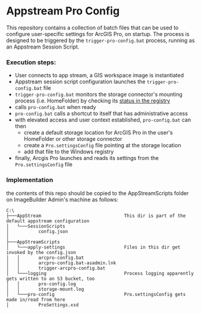 # Appstream Pro Config

This repository contains a collection of batch files that can be used to configure user-specific settings for ArcGIS Pro, on startup. The process is designed to be triggered by the `trigger-pro-config.bat` process, running as an Appstream Session Script. 
### Execution steps:
- User connects to app stream, a GIS workspace image is instantiated
- Appstream session script configuration launches the `trigger-pro-config.bat` file
- `trigger-pro-config.bat` monitors the storage connector's mounting process (i.e. HomeFolder) by checking its [status in the registry](https://docs.aws.amazon.com/appstream2/latest/developerguide/use-session-scripts.html#use-storage-connectors-with-session-scripts)
- calls `pro-config.bat` when ready
- `pro-config.bat` calls a shortcut to itself that has administrative access
- with elevated access and user context established, `pro-config.bat` can then 
  - create a default storage location for ArcGIS Pro in the user's HomeFolder or other storage connector
  - create a `Pro.settingsConfig` file pointing at the storage location
  - add that file to the Windows registry
- finally, Arcgis Pro launches and reads its settings from the `Pro.settingsConfig` file

### Implementation
the contents of this repo should be copied to the AppStreamScripts folder on ImageBuilder Admin's machine as follows:
```
C:\
├───AppStream                               This dir is part of the default appstream configuration
│   └───SessionScripts
│           config.json                    
│
├───AppStreamScripts
│   └───apply-settings                      Files in this dir get invoked by the config.json
│   │       arcpro-config.bat
│   │       arcpro-config.bat-asadmin.lnk
│   │       trigger-arcpro-config.bat
│   └───logging                             Process logging apparently gets written to an S3 bucket, too
│   │       pro-config.log
│   │       storage-mount.log
│   └───pro-config                          Pro.settingsConfig gets made in/read from here
│           ProSettings.xsd
```
